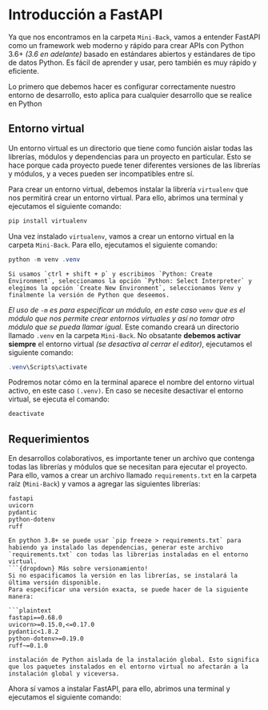 # Introducción a FastAPI

Ya que nos encontramos en la carpeta `Mini-Back`, vamos a entender FastAPI como un framework web moderno y rápido para crear APIs con Python 3.6+ *(3.6 en adelante)* basado en estándares abiertos y estándares de tipo de datos Python. Es fácil de aprender y usar, pero también es muy rápido y eficiente.

Lo primero que debemos hacer es configurar correctamente nuestro entorno de desarrollo, esto aplica para cualquier desarrollo que se realice en Python

## Entorno virtual

Un entorno virtual es un directorio que tiene como función aislar todas las librerías, módulos y dependencias para un proyecto en particular. Esto se hace porque cada proyecto puede tener diferentes versiones de las librerías y módulos, y a veces pueden ser incompatibles entre sí.

Para crear un entorno virtual, debemos instalar la librería `virtualenv` que nos permitirá crear un entorno virtual. Para ello, abrimos una terminal y ejecutamos el siguiente comando:

```powershell
pip install virtualenv
```

Una vez instalado `virtualenv`, vamos a crear un entorno virtual en la carpeta `Mini-Back`. Para ello, ejecutamos el siguiente comando:

```powershell
python -m venv .venv
```

```{note}
Si usamos `ctrl + shift + p` y escribimos `Python: Create Environment`, seleccionamos la opción `Python: Select Interpreter` y elegimos la opción `Create New Environment`, seleccionamos Venv y finalmente la versión de Python que deseemos.
```

*El uso de `-m` es para especificar un módulo, en este caso `venv` que es el módulo que nos permite crear entornos virtuales y así no tomar otro módulo que se pueda llamar igual.*
Este comando creará un directorio llamado `.venv` en la carpeta `Mini-Back`. No obsatante **debemos activar siempre** el entorno virtual *(se desactiva al cerrar el editor)*, ejecutamos el siguiente comando:

```powershell
.venv\Scripts\activate
```

Podremos notar cómo en la terminal aparece el nombre del entorno virtual activo, en este caso `(.venv)`. En caso se necesite desactivar el entorno virtual, se ejecuta el comando:

```powershell
deactivate
```

## Requerimientos

En desarrollos colaborativos, es importante tener un archivo que contenga todas las librerías y módulos que se necesitan para ejecutar el proyecto. Para ello, vamos a crear un archivo llamado `requirements.txt` en la carpeta raíz (`Mini-Back`) y vamos a agregar las siguientes librerías:

```text
fastapi
uvicorn
pydantic
python-dotenv
ruff
```

```{note}
En python 3.8+ se puede usar `pip freeze > requirements.txt` para habiendo ya instalado las dependencias, generar este archivo `requirements.txt` con todas las librerías instaladas en el entorno virtual.
```{dropdown} Más sobre versionamiento!
Si no espacificamos la versión en las librerías, se instalará la última versión disponible.
Para especificar una versión exacta, se puede hacer de la siguiente manera:

```plaintext
fastapi==0.68.0
uvicorn>=0.15.0,<=0.17.0
pydantic<1.8.2
python-dotenv>=0.19.0
ruff~=0.1.0
```

```{note}
instalación de Python aislada de la instalación global. Esto significa que los paquetes instalados en el entorno virtual no afectarán a la instalación global y viceversa.
```

Ahora sí vamos a instalar FastAPI, para ello, abrimos una terminal y ejecutamos el siguiente comando:
